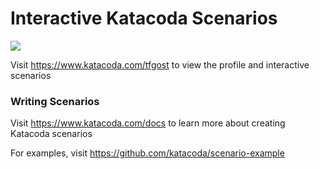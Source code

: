 # Interactive Katacoda Scenarios

[![](http://shields.katacoda.com/katacoda/tfgost/count.svg)](https://www.katacoda.com/tfgost "Get your profile on Katacoda.com")

Visit https://www.katacoda.com/tfgost to view the profile and interactive scenarios

### Writing Scenarios
Visit https://www.katacoda.com/docs to learn more about creating Katacoda scenarios

For examples, visit https://github.com/katacoda/scenario-example
